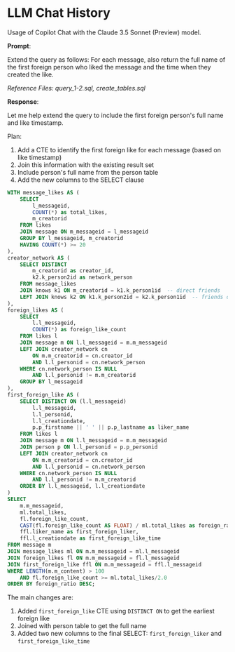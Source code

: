 # LLM Chat History

Usage of Copilot Chat with the Claude 3.5 Sonnet (Preview) model.

**Prompt**:

Extend the query as follows:
For each message, also return the full name of the first foreign person who liked the
message and the time when they created the like.

_Reference Files: query_1-2.sql, create_tables.sql_

**Response**:

Let me help extend the query to include the first foreign person's full name and like timestamp.

Plan:

1. Add a CTE to identify the first foreign like for each message (based on like timestamp)
2. Join this information with the existing result set
3. Include person's full name from the person table
4. Add the new columns to the SELECT clause

```sql
WITH message_likes AS (
    SELECT
        l_messageid,
        COUNT(*) as total_likes,
        m_creatorid
    FROM likes
    JOIN message ON m_messageid = l_messageid
    GROUP BY l_messageid, m_creatorid
    HAVING COUNT(*) >= 20
),
creator_network AS (
    SELECT DISTINCT
        m_creatorid as creator_id,
        k2.k_person2id as network_person
    FROM message_likes
    JOIN knows k1 ON m_creatorid = k1.k_person1id  -- direct friends
    LEFT JOIN knows k2 ON k1.k_person2id = k2.k_person1id  -- friends of friends
),
foreign_likes AS (
    SELECT
        l.l_messageid,
        COUNT(*) as foreign_like_count
    FROM likes l
    JOIN message m ON l.l_messageid = m.m_messageid
    LEFT JOIN creator_network cn
        ON m.m_creatorid = cn.creator_id
        AND l.l_personid = cn.network_person
    WHERE cn.network_person IS NULL
        AND l.l_personid != m.m_creatorid
    GROUP BY l_messageid
),
first_foreign_like AS (
    SELECT DISTINCT ON (l.l_messageid)
        l.l_messageid,
        l.l_personid,
        l.l_creationdate,
        p.p_firstname || ' ' || p.p_lastname as liker_name
    FROM likes l
    JOIN message m ON l.l_messageid = m.m_messageid
    JOIN person p ON l.l_personid = p.p_personid
    LEFT JOIN creator_network cn
        ON m.m_creatorid = cn.creator_id
        AND l.l_personid = cn.network_person
    WHERE cn.network_person IS NULL
        AND l.l_personid != m.m_creatorid
    ORDER BY l.l_messageid, l.l_creationdate
)
SELECT
    m.m_messageid,
    ml.total_likes,
    fl.foreign_like_count,
    CAST(fl.foreign_like_count AS FLOAT) / ml.total_likes as foreign_ratio,
    ffl.liker_name as first_foreign_liker,
    ffl.l_creationdate as first_foreign_like_time
FROM message m
JOIN message_likes ml ON m.m_messageid = ml.l_messageid
JOIN foreign_likes fl ON m.m_messageid = fl.l_messageid
JOIN first_foreign_like ffl ON m.m_messageid = ffl.l_messageid
WHERE LENGTH(m.m_content) > 100
    AND fl.foreign_like_count >= ml.total_likes/2.0
ORDER BY foreign_ratio DESC;

```

The main changes are:

1. Added `first_foreign_like` CTE using `DISTINCT ON` to get the earliest foreign like
2. Joined with person table to get the full name
3. Added two new columns to the final SELECT: `first_foreign_liker` and `first_foreign_like_time`
